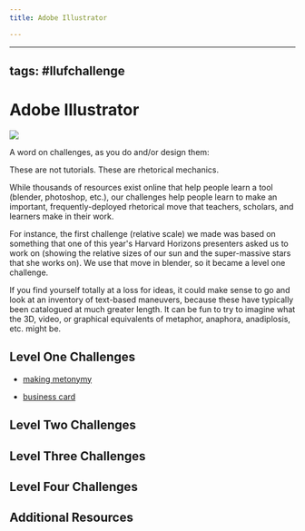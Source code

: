 ```yaml
---
title: Adobe Illustrator

---
```


---
tags: #llufchallenge
---


# Adobe Illustrator

![](https://i.imgur.com/XHz3NBf.png)

A word on challenges, as you do and/or design them:

These are not tutorials. These are rhetorical mechanics. 

While thousands of resources exist online that help people learn a tool (blender, photoshop, etc.), our challenges help people learn to make an important, frequently-deployed rhetorical move that teachers, scholars, and learners make in their work.

For instance, the first challenge (relative scale) we made was based on something that one of this year's Harvard Horizons presenters asked us to work on (showing the relative sizes of our sun and the super-massive stars that she works on). We use that move in blender, so it became a level one challenge. 

If you find yourself totally at a loss for ideas, it could make sense to go and look at an inventory of text-based maneuvers, because these have typically been catalogued at much greater length. It can be fun to try to imagine what the 3D, video, or graphical equivalents of metaphor, anaphora, anadiplosis, etc. might be.

## Level One Challenges 

* [making metonymy](/t_WgDZBxRmuyprlmstj6qA)

* [business card](https://hackmd.io/y3EfA5t7S_Kf79D2kRDIrg)

## Level Two Challenges 

## Level Three Challenges 

## Level Four Challenges

## Additional Resources